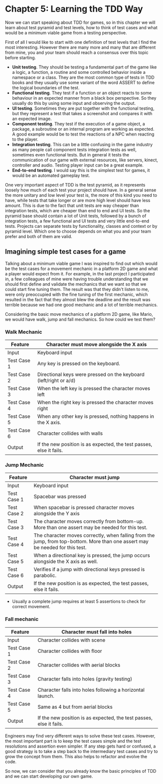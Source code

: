 # Chapter 5: Learning the TDD Way

Now we can start speaking about TDD for games, so in this chapter we will learn about test pyramid and test levels, how to think of test cases and what would be a minimum viable game from a testing perspective.

First of all I would like to start with one definition of test levels that I find the most interesting. However there are many more and many that are different from mine, you and your team should reach a consensus over this topic before starting.
* **Unit testing**. They should be testing a fundamental part of the game like a logic, a function, a routine and some controlled behavior inside a namespace or a class. They are the most common type of tests in TDD books and they usually use some variant of the word ASSERT to define the logical boundaries of the test.
* **Functional testing**. They test if a function or an object reacts to some behaviour in an expected manner from a black box perspective. So they usually do this by using some input and observing the output.
* **UI testing**. Sometimes they are put together with the functional testing, but they represent a test that takes a screenshot and compares it with an expected image.
* **Component testing**. They test if the execution of a game object, a package, a subroutine or an internal program are working as expected. A good example would be to test the reactions of a NPC when reacting to the player.
* **Integration testing**. This can be a little confusing in the game industry as many people call component tests integration tests as well, sometimes even functional tests. But in general it tests the communication of our game with external resources, like servers, kinect, controller and audio. Testing player input can be a great example. 
* **End-to-end testing**. I would say this is the simplest test for games, it would be an automated gameplay test.

One very important aspect of TDD is the test pyramid, as it represents loosely how much of each test your project should have. In a general sense the more unitary and low level your test is, the more of this kind you need to have, while tests that take longer or are more high level should have less amount. This is due to the fact that unit tests are way cheaper than integration tests, which are cheaper than end to end and UI tests. So the pyramid base should contain a lot of Unit tests, followed by a bunch of integration tests, a few functional and UI tests and very little end-to-end tests. Projects can separate tests by functionality, classes and context or by pyramid level. Which one to choose depends on what you and your team prefer and both of them are valid. 

## Imagining simple test cases for a game
Talking about a minimum viable game I was inspired to find out which would be the test cases for a movement mechanic in a platform 2D game and what a player would expect from it. For example, in the last project I participated in, a few colleagues of mine were having trouble understanding that we should first define and validate the mechanics that we want so that we could start fine tuning them. The result was that they didn't listen to me, were only preoccupied with the fine tuning of the first mechanic, which resulted in the fact that they almost blew the deadline and the result was terrible because we had one good mechanic and a lot of terrible mechanics.

Considering the basic move mechanics of a platform 2D game, like Mario, we would have walk, jump and fall mechanics. So how could we test them?


### Walk Mechanic

| Feature  	| Character must move alongside the X axis   	|
|---	|---	|
| Input   	| Keyboard input   	|
| Test Case 1  	| Any key is pressed on the keyboard.  	|
| Test Case 2  	| Directional keys were pressed on the keyboard (left/right or a/d)  	|
| Test Case 3   	| When the left key is pressed the character moves left   	|
| Test Case 4   	| When the right key is pressed the character moves right   	|
| Test Case 5   	| When any other key is pressed, nothing happens in the X axis.   	|
| Test Case 6   	| Character collides with walls   	|
| Output   	| If the new position is as expected, the test passes, else it fails.   	|


### Jump Mechanic

| Feature  	| Character must jump   	|
|---	|---	|
| Input   	| Keyboard input   	|
| Test Case 1  	| Spacebar was pressed  	|
| Test Case 2  	| When spacebar is pressed character moves alongside the Y axis  	|
| Test Case 3   	| The character moves correctly from bottom-up. More than one assert may be needed for this test.   	|
| Test Case 4   	| The character moves correctly, when falling from the jump, from top-bottom. More than one assert may be needed for this test.   	|
| Test Case 5   	| When a directional key is pressed, the jump occurs alongside the X axis as well.   	|
| Test Case 6   	| Verifies if a jump with directional keys pressed is parabolic.    	|
| Output   	| If the new position is as expected, the test passes, else it fails.   	|

* Usually a complete jump requires at least 5 assertions to check for correct movement.

### Fall mechanic

| Feature  	| Character must fall into holes   	|
|---	|---	|
| Input   	| Character collides with scene   	|
| Test Case 1  	| Character collides with floor  	|
| Test Case 2  	| Character collides with aerial blocks  	|
| Test Case 3   	| Character falls into holes (gravity testing)   	|
| Test Case 4   	| Character falls into holes following a horizontal launch.   	|
| Test Case 5   	| Same as 4 but from aerial blocks   	|
| Output   	| If the new position is as expected, the test passes, else it fails.   	|

Engineers may find very different ways to solve these test cases. However, the most important part is to keep the test cases simple and the test resolutions and assertion even simpler. If any step gets hard or confused, a good strategy is to take a step back to the intermediary test cases and try to grow the concept from them. This also helps to refactor and evolve the code. 

So now, we can consider that you already know the basic principles of TDD and we can start developing our own game.


